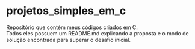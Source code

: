 # projetos_simples_em_c
Repositório que contém meus códigos criados em C.  
Todos eles possuem um README.md explicando a proposta e o modo de solução encontrada para superar o desafio inicial.
